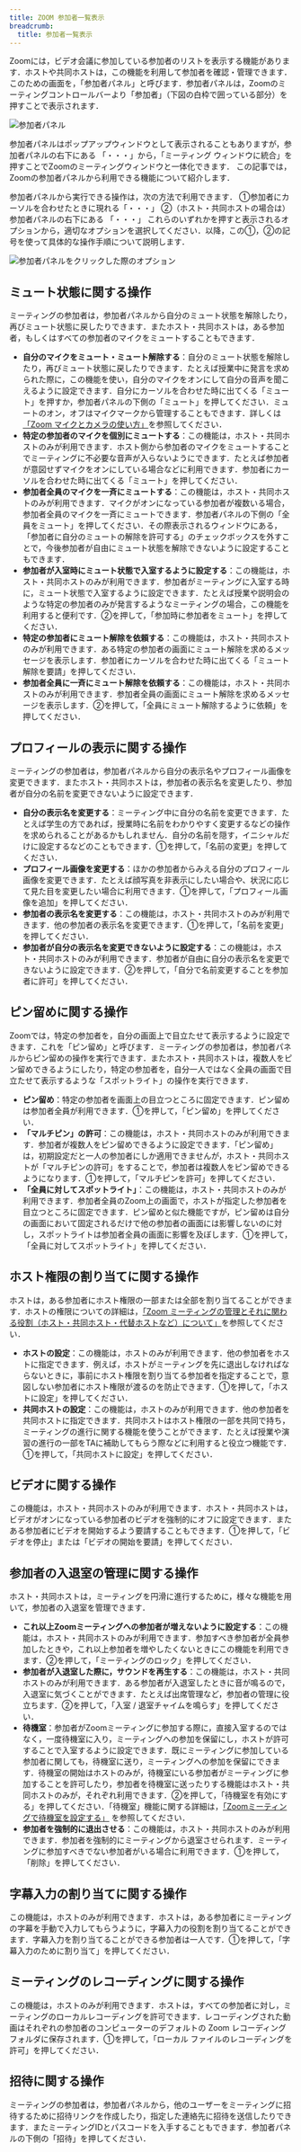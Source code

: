 ```yaml
--- 
title: ZOOM 参加者一覧表示
breadcrumb:
  title: 参加者一覧表示
---
```

Zoomには，ビデオ会議に参加している参加者のリストを表示する機能があります．ホストや共同ホストは，この機能を利用して参加者を確認・管理できます．
このための画面を，「参加者パネル」と呼びます．参加者パネルは，Zoomのミーティングコントロールバーより「参加者」（下図の白枠で囲っている部分）を押すことで表示されます．

![参加者パネル](panel.png)

参加者パネルはポップアップウィンドウとして表示されることもありますが，参加者パネルの右下にある 「・・・」から，「ミーティング ウィンドウに統合」を押すことでZoomのミーティングウィンドウと一体化できます．
この記事では，Zoomの参加者パネルから利用できる機能について紹介します．

参加者パネルから実行できる操作は，次の方法で利用できます．
①参加者にカーソルを合わせたときに現れる「・・・」
②（ホスト・共同ホストの場合は）参加者パネルの右下にある 「・・・」
これらのいずれかを押すと表示されるオプションから，適切なオプションを選択してください．以降，この①，②の記号を使って具体的な操作手順について説明します．

![参加者パネルをクリックした際のオプション](options.png)

## ミュート状態に関する操作

ミーティングの参加者は，参加者パネルから自分のミュート状態を解除したり，再びミュート状態に戻したりできます．またホスト・共同ホストは，ある参加者，もしくはすべての参加者のマイクをミュートすることもできます．

- **自分のマイクをミュート・ミュート解除する**：自分のミュート状態を解除したり，再びミュート状態に戻したりできます．たとえば授業中に発言を求められた際に，この機能を使い，自分のマイクをオンにして自分の音声を聞こえるように設定できます．自分にカーソルを合わせた時に出てくる「ミュート」を押すか，参加者パネルの下側の「ミュート」を押してください．ミュートのオン，オフはマイクマークから管理することもできます．詳しくは[「Zoom マイクとカメラの使い方」](/zoom/usage/mic_cam/)を参照してください．
- **特定の参加者のマイクを個別にミュートする**：この機能は，ホスト・共同ホストのみが利用できます．ホスト側から参加者のマイクをミュートすることでミーティングに不必要な音声が入らないようにできます．たとえば参加者が意図せずマイクをオンにしている場合などに利用できます．参加者にカーソルを合わせた時に出てくる「ミュート」を押してください．
- **参加者全員のマイクを一斉にミュートする**：この機能は，ホスト・共同ホストのみが利用できます．マイクがオンになっている参加者が複数いる場合，参加者全員のマイクを一斉にミュートできます．参加者パネルの下側の「全員をミュート」を押してください．その際表示されるウィンドウにある，「参加者に自分のミュートの解除を許可する」のチェックボックスを外すことで，今後参加者が自由にミュート状態を解除できないように設定することもできます．
- **参加者が入室時にミュート状態で入室するように設定する**：この機能は，ホスト・共同ホストのみが利用できます．参加者がミーティングに入室する時に，ミュート状態で入室するように設定できます．たとえば授業や説明会のような特定の参加者のみが発言するようなミーティングの場合，この機能を利用すると便利です．②を押して，「参加時に参加者をミュート」を押してください．
- **特定の参加者にミュート解除を依頼する**：この機能は，ホスト・共同ホストのみが利用できます．ある特定の参加者の画面にミュート解除を求めるメッセージを表示します．参加者にカーソルを合わせた時に出てくる「ミュート解除を要請」を押してください．
- **参加者全員に一斉にミュート解除を依頼する**：この機能は，ホスト・共同ホストのみが利用できます．参加者全員の画面にミュート解除を求めるメッセージを表示します．②を押して，「全員にミュート解除するように依頼」を押してください．


## プロフィールの表示に関する操作
ミーティングの参加者は，参加者パネルから自分の表示名やプロフィール画像を変更できます．またホスト・共同ホストは，参加者の表示名を変更したり、参加者が自分の名前を変更できないように設定できます．

- **自分の表示名を変更する**：ミーティング中に自分の名前を変更できます．たとえば学生の方であれば，授業時に名前をわかりやすく変更するなどの操作を求められることがあるかもしれません．自分の名前を隠す，イニシャルだけに設定するなどのこともできます．①を押して，「名前の変更」を押してください．
- **プロフィール画像を変更する**：ほかの参加者からみえる自分のプロフィール画像を変更できます．たとえば顔写真を非表示にしたい場合や、状況に応じて見た目を変更したい場合に利用できます．①を押して，「プロフィール画像を追加」を押してください．
- **参加者の表示名を変更する**：この機能は，ホスト・共同ホストのみが利用できます．他の参加者の表示名を変更できます．①を押して，「名前を変更」を押してください．
- **参加者が自分の表示名を変更できないように設定する**：この機能は，ホスト・共同ホストのみが利用できます．参加者が自由に自分の表示名を変更できないように設定できます．②を押して，「自分で名前変更することを参加者に許可」を押してください．


## ピン留めに関する操作
Zoomでは，特定の参加者を，自分の画面上で目立たせて表示するように設定できます．これを「ピン留め」と呼びます．ミーティングの参加者は，参加者パネルからピン留めの操作を実行できます．またホスト・共同ホストは，複数人をピン留めできるようにしたり，特定の参加者を，自分一人ではなく全員の画面で目立たせて表示するような「スポットライト」の操作を実行できます．

- **ピン留め**：特定の参加者を画面上の目立つところに固定できます．ピン留めは参加者全員が利用できます．①を押して，「ピン留め」を押してください．
- **「マルチピン」の許可**：この機能は，ホスト・共同ホストのみが利用できます．参加者が複数人をピン留めできるように設定できます．「ピン留め」は，初期設定だと一人の参加者にしか適用できませんが，ホスト・共同ホストが「マルチピンの許可」をすることで，参加者は複数人をピン留めできるようになります．①を押して，「マルチピンを許可」を押してください．
- **「全員に対してスポットライト」**：この機能は，ホスト・共同ホストのみが利用できます．参加者全員のZoom上の画面で，ホストが指定した参加者を目立つところに固定できます．ピン留めと似た機能ですが，ピン留めは自分の画面において固定されるだけで他の参加者の画面には影響しないのに対し，スポットライトは参加者全員の画面に影響を及ぼします．①を押して，「全員に対してスポットライト」を押してください．


## ホスト権限の割り当てに関する操作
ホストは，ある参加者にホスト権限の一部または全部を割り当てることができます．ホストの権限についての詳細は，[「Zoom ミーティングの管理とそれに関わる役割（ホスト・共同ホスト・代替ホストなど）について」](/zoom/misc/management_roles/)を参照してください．

- **ホストの設定**：この機能は，ホストのみが利用できます．他の参加者をホストに指定できます．例えば，ホストがミーティングを先に退出しなければならないときに，事前にホスト権限を割り当てる参加者を指定することで，意図しない参加者にホスト権限が渡るのを防止できます．①を押して，「ホストに設定」を押してください．
- **共同ホストの設定**：この機能は，ホストのみが利用できます．他の参加者を共同ホストに指定できます．共同ホストはホスト権限の一部を共同で持ち，ミーティングの進行に関する機能を使うことができます．たとえば授業や演習の進行の一部をTAに補助してもらう際などに利用すると役立つ機能です．①を押して，「共同ホストに設定」を押してください．

## ビデオに関する操作
この機能は，ホスト・共同ホストのみが利用できます．ホスト・共同ホストは，ビデオがオンになっている参加者のビデオを強制的にオフに設定できます．またある参加者にビデオを開始するよう要請することもできます．①を押して，「ビデオを停止」または「ビデオの開始を要請」を押してください．
## 参加者の入退室の管理に関する操作
ホスト・共同ホストは，ミーティングを円滑に進行するために，様々な機能を用いて，参加者の入退室を管理できます．

- **これ以上Zoomミーティングへの参加者が増えないように設定する**：この機能は，ホスト・共同ホストのみが利用できます．参加すべき参加者が全員参加したときや，これ以上参加者を増やしたくないときにこの機能を利用できます．②を押して，「ミーティングのロック」を押してください．
- **参加者が入退室した際に，サウンドを再生する**：この機能は，ホスト・共同ホストのみが利用できます．ある参加者が入退室したときに音が鳴るので，入退室に気づくことができます．たとえば出席管理など，参加者の管理に役立ちます．②を押して，「入室 / 退室チャイムを鳴らす」を押してください．
- **待機室**：参加者がZoomミーティングに参加する際に，直接入室するのではなく，一度待機室に入り，ミーティングへの参加を保留にし，ホストが許可することで入室するように設定できます．既にミーティングに参加している参加者に関しても，待機室に送り，ミーティングへの参加を保留にできます．待機室の開始はホストのみが，待機室にいる参加者がミーティングに参加することを許可したり，参加者を待機室に送ったりする機能はホスト・共同ホストのみが，それぞれ利用できます．②を押して，「待機室を有効にする」を押してください．「待機室」機能に関する詳細は，[「Zoomミーティングで待機室を設定する」](/zoom/create_room/waiting_room/) を参照してください．
- **参加者を強制的に退出させる**：この機能は，ホスト・共同ホストのみが利用できます．参加者を強制的にミーティングから退室させられます．ミーティングに参加すべきでない参加者がいる場合に利用できます．①を押して，「削除」を押してください．

## 字幕入力の割り当てに関する操作
この機能は，ホストのみが利用できます．ホストは，ある参加者にミーティングの字幕を手動で入力してもらうように，字幕入力の役割を割り当てることができます．字幕入力を割り当てることができる参加者は一人です．①を押して，「字幕入力のために割り当て」を押してください．
## ミーティングのレコーディングに関する操作
この機能は，ホストのみが利用できます．ホストは，すべての参加者に対し，ミーティングのローカルレコーディングを許可できます．レコーディングされた動画はそれぞれの参加者のコンピューターのデフォルトの Zoom レコーディング フォルダに保存されます．①を押して，「ローカル ファイルのレコーディングを許可」を押してください．
## 招待に関する操作
ミーティングの参加者は，参加者パネルから，他のユーザーをミーティングに招待するために招待リンクを作成したり，指定した連絡先に招待を送信したりできます．またミーティングIDとパスコードを入手することもできます．参加者パネルの下側の「招待」を押してください．

